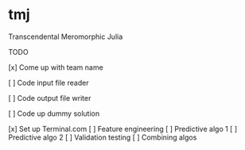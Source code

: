 tmj
===

Transcendental Meromorphic Julia

TODO

 [x] Come up with team name

 [ ] Code input file reader

 [ ] Code output file writer

 [ ] Code up dummy solution

   [x] Set up Terminal.com
   [ ] Feature engineering
   [ ] Predictive algo 1
   [ ] Predictive algo 2
   [ ] Validation testing
   [ ] Combining algos
